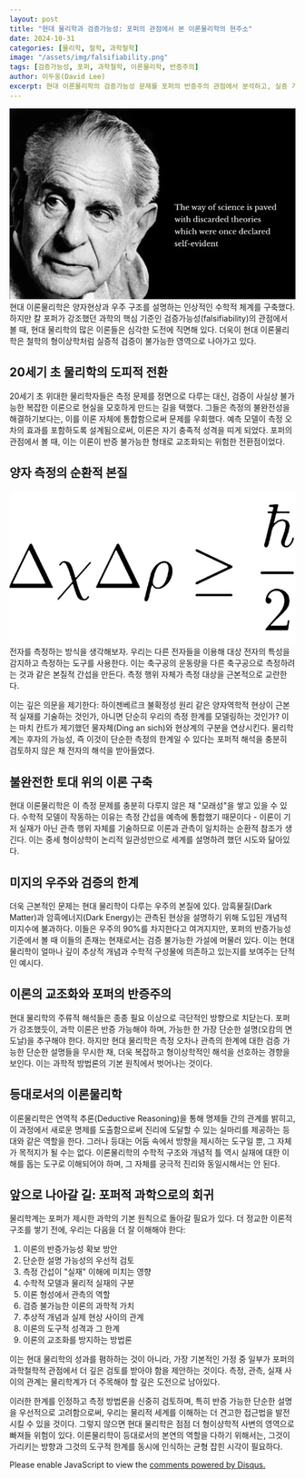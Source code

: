 ```yaml
---
layout: post
title: "현대 물리학과 검증가능성: 포퍼의 관점에서 본 이론물리학의 현주소"
date: 2024-10-31
categories: [물리학, 철학, 과학철학]
image: "/assets/img/falsifiability.png"
tags: [검증가능성, 포퍼, 과학철학, 이론물리학, 반증주의]
author: 이두웅(David Lee)
excerpt: 현대 이론물리학의 검증가능성 문제를 포퍼의 반증주의 관점에서 분석하고, 실증 가능한 과학으로 나아가기 위한 방향을 모색한다.
---
```


![popper](/assets/img/falsifiability.png)
현대 이론물리학은 양자현상과 우주 구조를 설명하는 인상적인 수학적 체계를 구축했다. 하지만 칼 포퍼가 강조했던 과학의 핵심 기준인 검증가능성(falsifiability)의 관점에서 볼 때, 현대 물리학의 많은 이론들은 심각한 도전에 직면해 있다. 더욱이 현대 이론물리학은 철학의 형이상학처럼 실증적 검증이 불가능한 영역으로 나아가고 있다.

## 20세기 초 물리학의 도피적 전환

20세기 초 위대한 물리학자들은 측정 문제를 정면으로 다루는 대신, 검증이 사실상 불가능한 복잡한 이론으로 현실을 모호하게 만드는 길을 택했다. 그들은 측정의 불완전성을 해결하기보다는, 이를 이론 자체에 통합함으로써 문제를 우회했다. 예측 모델이 측정 오차의 효과를 포함하도록 설계됨으로써, 이론은 자기 충족적 성격을 띠게 되었다. 포퍼의 관점에서 볼 때, 이는 이론이 반증 불가능한 형태로 교조화되는 위험한 전환점이었다.

## 양자 측정의 순환적 본질

![alt text](/assets/img/heisenberg.png)
전자를 측정하는 방식을 생각해보자. 우리는 다른 전자들을 이용해 대상 전자의 특성을 감지하고 측정하는 도구를 사용한다. 이는 축구공의 운동량을 다른 축구공으로 측정하려는 것과 같은 본질적 간섭을 만든다. 측정 행위 자체가 측정 대상을 근본적으로 교란한다.

이는 깊은 의문을 제기한다: 하이젠베르크 불확정성 원리 같은 양자역학적 현상이 근본적 실재를 기술하는 것인가, 아니면 단순히 우리의 측정 한계를 모델링하는 것인가? 이는 마치 칸트가 제기했던 물자체(Ding an sich)와 현상계의 구분을 연상시킨다. 물리학계는 후자의 가능성, 즉 이것이 단순한 측정의 한계일 수 있다는 포퍼적 해석을 충분히 검토하지 않은 채 전자의 해석을 받아들였다.

## 불완전한 토대 위의 이론 구축

현대 이론물리학은 이 측정 문제를 충분히 다루지 않은 채 "모래성"을 쌓고 있을 수 있다. 수학적 모델이 작동하는 이유는 측정 간섭을 예측에 통합했기 때문이다 - 이론이 기저 실재가 아닌 관측 행위 자체를 기술하므로 이론과 관측이 일치하는 순환적 참조가 생긴다. 이는 중세 형이상학이 논리적 일관성만으로 세계를 설명하려 했던 시도와 닮아있다.

## 미지의 우주와 검증의 한계

더욱 근본적인 문제는 현대 물리학이 다루는 우주의 본질에 있다. 암흑물질(Dark Matter)과 암흑에너지(Dark Energy)는 관측된 현상을 설명하기 위해 도입된 개념적 미지수에 불과하다. 이들은 우주의 90%를 차지한다고 여겨지지만, 포퍼의 반증가능성 기준에서 볼 때 이들의 존재는 현재로서는 검증 불가능한 가설에 머물러 있다. 이는 현대 물리학이 얼마나 깊이 추상적 개념과 수학적 구성물에 의존하고 있는지를 보여주는 단적인 예시다.

## 이론의 교조화와 포퍼의 반증주의

현대 물리학의 주류적 해석들은 종종 필요 이상으로 극단적인 방향으로 치닫는다. 포퍼가 강조했듯이, 과학 이론은 반증 가능해야 하며, 가능한 한 가장 단순한 설명(오캄의 면도날)을 추구해야 한다. 하지만 현대 물리학은 측정 오차나 관측의 한계에 대한 검증 가능한 단순한 설명들을 무시한 채, 더욱 복잡하고 형이상학적인 해석을 선호하는 경향을 보인다. 이는 과학적 방법론의 기본 원칙에서 벗어나는 것이다.

## 등대로서의 이론물리학

이론물리학은 연역적 추론(Deductive Reasoning)을 통해 명제들 간의 관계를 밝히고, 이 과정에서 새로운 명제를 도출함으로써 진리에 도달할 수 있는 실마리를 제공하는 등대와 같은 역할을 한다. 그러나 등대는 어둠 속에서 방향을 제시하는 도구일 뿐, 그 자체가 목적지가 될 수는 없다. 이론물리학의 수학적 구조와 개념적 틀 역시 실재에 대한 이해를 돕는 도구로 이해되어야 하며, 그 자체를 궁극적 진리와 동일시해서는 안 된다.

## 앞으로 나아갈 길: 포퍼적 과학으로의 회귀

물리학계는 포퍼가 제시한 과학의 기본 원칙으로 돌아갈 필요가 있다. 더 정교한 이론적 구조를 쌓기 전에, 우리는 다음을 더 잘 이해해야 한다:

1. 이론의 반증가능성 확보 방안
2. 단순한 설명 가능성의 우선적 검토
3. 측정 간섭이 "실재" 이해에 미치는 영향
4. 수학적 모델과 물리적 실재의 구분
5. 이론 형성에서 관측의 역할
6. 검증 불가능한 이론의 과학적 가치
7. 추상적 개념과 실제 현상 사이의 관계
8. 이론의 도구적 성격과 그 한계
9. 이론의 교조화를 방지하는 방법론

이는 현대 물리학의 성과를 폄하하는 것이 아니라, 가장 기본적인 가정 중 일부가 포퍼의 과학철학적 관점에서 더 깊은 검토를 받아야 함을 제안하는 것이다. 측정, 관측, 실재 사이의 관계는 물리학계가 더 주목해야 할 깊은 도전으로 남아있다.

이러한 한계를 인정하고 측정 방법론을 신중히 검토하며, 특히 반증 가능한 단순한 설명을 우선적으로 고려함으로써, 우리는 물리적 세계를 이해하는 더 견고한 접근법을 발전시킬 수 있을 것이다. 그렇지 않으면 현대 물리학은 점점 더 형이상학적 사변의 영역으로 빠져들 위험이 있다. 이론물리학이 등대로서의 본연의 역할을 다하기 위해서는, 그것이 가리키는 방향과 그것의 도구적 한계를 동시에 인식하는 균형 잡힌 시각이 필요하다.

<div id="disqus_thread"></div>
<script>
    var disqus_config = function () {
        this.page.url = PAGE_URL; // Replace with your page's canonical URL variable
        this.page.identifier = PAGE_IDENTIFIER; // Replace PAGE_IDENTIFIER with your page's unique identifier variable
    };
    (function() {
        var d = document, s = d.createElement('script');
        s.src = 'https://fritzprix.disqus.com/embed.js';
        s.setAttribute('data-timestamp', +new Date());
        (d.head || d.body).appendChild(s);
    })();
</script>
<noscript>Please enable JavaScript to view the <a href="https://disqus.com/?ref_noscript">comments powered by Disqus.</a></noscript>